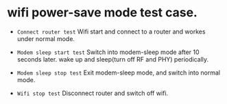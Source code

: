 # wifi power-save mode test case.

- `Connect router test`  Wifi start and connect to a router and workes under normal mode.

- `Modem sleep start test` Switch into modem-sleep mode after 10 seconds later. wake up and sleep(turn off RF and PHY) periodically.

- `Modem sleep stop test` Exit modem-sleep mode, and switch into normal mode.

- `Wifi stop test` Disconnect router and switch off wifi.